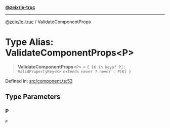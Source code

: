 [**@zeix/le-truc**](../README.md)

***

[@zeix/le-truc](../globals.md) / ValidateComponentProps

# Type Alias: ValidateComponentProps\<P\>

> **ValidateComponentProps**\<`P`\> = `{ [K in keyof P]: ValidPropertyKey<K> extends never ? never : P[K] }`

Defined in: [src/component.ts:53](https://github.com/zeixcom/ui-element/blob/e2d0534c92417874d64304e2f9afb7062e5cf6fa/src/component.ts#L53)

## Type Parameters

### P

`P`
